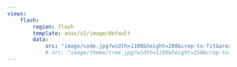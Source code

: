```yaml
---
views:
    flash:
        region: flash
        template: anax/v2/image/default
        data:
            src: "image/code.jpg?width=1100&height=200&crop-to-fit&area=0,0,0,0"
            # src: "image/theme/tree.jpg?width=1100&height=150&crop-to-fit&area=0,0,30,0"
---
```

